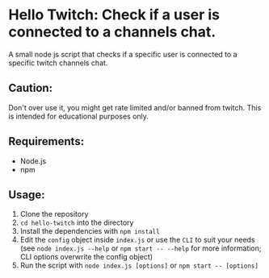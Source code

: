 # Hello Twitch: Check if a user is connected to a channels chat.
A small node js script that checks if a specific user is connected to a specific twitch channels chat.

## Caution:
Don't over use it, you might get rate limited and/or banned from twitch.
This is intended for educational purposes only.

## Requirements:
- Node.js
- npm

## Usage:
1. Clone the repository
2. `cd hello-twitch` into the directory
3. Install the dependencies with `npm install`
4. Edit the `config` object inside `index.js` or use the `CLI` to suit your needs (see `node index.js --help` or `npm start -- --help` for more information; CLI options overwrite the config object)
5. Run the script with `node index.js [options]` or `npm start -- [options]`
